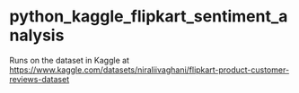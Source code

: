 # python_kaggle_flipkart_sentiment_analysis
Runs on the dataset in Kaggle at https://www.kaggle.com/datasets/niraliivaghani/flipkart-product-customer-reviews-dataset
